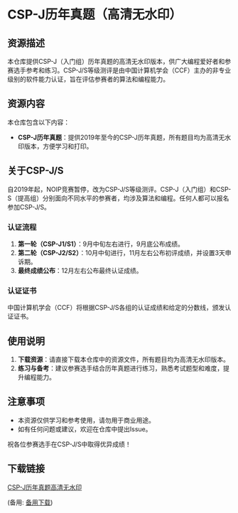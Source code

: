 # CSP-J历年真题（高清无水印）

## 资源描述

本仓库提供CSP-J（入门组）历年真题的高清无水印版本，供广大编程爱好者和参赛选手参考和练习。CSP-J/S等级测评是由中国计算机学会（CCF）主办的非专业级别的软件能力认证，旨在评估参赛者的算法和编程能力。

## 资源内容

本仓库包含以下内容：

- **CSP-J历年真题**：提供2019年至今的CSP-J历年真题，所有题目均为高清无水印版本，方便学习和打印。

## 关于CSP-J/S

自2019年起，NOIP竞赛暂停，改为CSP-J/S等级测评。CSP-J（入门组）和CSP-S（提高组）分别面向不同水平的参赛者，均涉及算法和编程。任何人都可以报名参加CSP-J/S。

### 认证流程

1. **第一轮（CSP-J1/S1）**：9月中旬左右进行，9月底公布成绩。
2. **第二轮（CSP-J2/S2）**：10月中旬进行，11月左右公布初评成绩，并设置3天申诉期。
3. **最终成绩公布**：12月左右公布最终认证成绩。

### 认证证书

中国计算机学会（CCF）将根据CSP-J/S各组的认证成绩和给定的分数线，颁发认证证书。

## 使用说明

1. **下载资源**：请直接下载本仓库中的资源文件，所有题目均为高清无水印版本。
2. **练习与备考**：建议参赛选手结合历年真题进行练习，熟悉考试题型和难度，提升编程能力。

## 注意事项

- 本资源仅供学习和参考使用，请勿用于商业用途。
- 如有任何问题或建议，欢迎在仓库中提出Issue。

祝各位参赛选手在CSP-J/S中取得优异成绩！

## 下载链接
[CSP-J历年真题高清无水印](https://pan.quark.cn/s/3a29d84d629c) 

(备用: [备用下载](https://pan.baidu.com/s/1as5MUqd4RP4YrhxCZxFxDA?pwd=1234))
